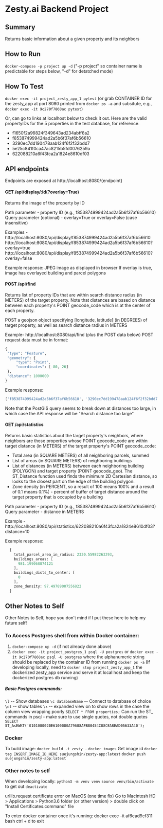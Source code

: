 # Zesty.ai Backend Project

## Summary
Returns basic information about a given property and its neighbors

## How to Run
`docker-compose -p project up -d` ("-p project" so container name is predictable for steps below, "-d" for detatched mode)


## How To Test
`docker exec -it project_zesty_app_1 pytest`
(or grab CONTAINER ID for the zesty_app at port 8080 printed from `docker ps -a` and subsitute, e.g., `docker exec -it 9c270f7860ac pytest`)

Or, can go to links at localhost below to check it out.
Here are the valid propertyIDs for the 5 properties in the test database, for reference:
- f1650f2a99824f349643ad234abff6a2
- f853874999424ad2a5b6f37af6b56610
- 3290ec7dd190478aab124f6f2f32bdd7
- 5e25c841f0ca47ac8215b5fd0076259a
- 622088210a6f43fca2a1824e8610df03


## API endpoints

Endpoints are exposed at http://localhost:8080/{endpoint}

  #### GET /api/display/:id(?overlay=True)

  Returns the image of the property by ID

  Path parameter - property ID (e.g., f853874999424ad2a5b6f37af6b56610)
  Query parameter (optional) - overlay=True or overlay=False (case insensitive)

  Examples -
  http://localhost:8080/api/display/f853874999424ad2a5b6f37af6b56610
  http://localhost:8080/api/display/f853874999424ad2a5b6f37af6b56610?overlay=true
  http://localhost:8080/api/display/f853874999424ad2a5b6f37af6b56610?overlay=false

  Example response:
  JPEG image as displayed in browser
  If overlay is true, image has overlayed building and parcel polygons


  #### POST /api/find

  Returns list of property IDs that are within search distance radius (in METERS) of the target property. Note that distances are based on distance between each property's POINT geocode_code which is at the center of each property.

  POST a geojson object specifying [longitude, latitude] (in DEGREES) of target property, as well as search distance radius in METERS

  Example- http://localhost:8080/api/find  (plus the POST data below)
  POST request data must be in format:
   ```python
  {
    "type": "Feature",
    "geometry": {
        "type": "Point",
        "coordinates": [-80, 26]
    },
    "distance": 1000000
  }
  ```

  Example response:
  ```python
  ['f853874999424ad2a5b6f37af6b56610', '3290ec7dd190478aab124f6f2f32bdd7', '622088210a6f43fca2a1824e8610df03']
  ```

  Note that the PostGIS query seems to break down at distances too large, in which case the API response will be "Search distance too large"

  #### GET /api/statistics

  Returns basic statistics about the target property's neighbors, where neighbors are those properties whose POINT geocode_code are within target distance (in METERS) of the target property's POINT geocode_code:
  - Total area (in SQUARE METERS) of all neighboring parcels, summed
  - List of areas (in SQUARE METERS) of neighboring buildings
  - List of distances (in METERS) between each neighboring building (POLYGON) and target property (POINT geocode_geo). The ST_Distance function used finds the minimum 2D Cartesian distance, so looks to the closest part on the edge of the building polygon.
  - Zone density (in PERCENT, so a result of 100 means 100% and a result of 0.1 means 0.1%) - percent of buffer of target distance around the target property that is occupied by a building

  Path parameter - property ID (e.g., f853874999424ad2a5b6f37af6b56610)
  Query parameter - distance in METERS

  Example -
  http://localhost:8080/api/statistics/622088210a6f43fca2a1824e8610df03?distance=10

  Example response:
```python
  {
    total_parcel_area_in_radius: 2330.55982263293,
    buildings_areas: [
      981.199068874121
    ],
    buildings_dists_to_center: [
      0
    ],
    zone_density: 97.49789007556822
  }
```


## Other Notes to Self

Other Notes to Self, hope you don't mind if I put these here to help my future self!

### To Access Postgres shell from within Docker container:
1. `docker-compose up -d` (if not already done above)
2. `docker exec -it project_postgres_1 psql -U postgres`
or `docker exec -it 9c270f7860ac psql -U postgres` where the alphanumeric string should be replaced by the container ID from running `docker ps -a`
(If developing locally, need to `docker stop project_zesty_app_1` the dockerized zesty_app service and serve it at local host and keep the dockerized postgres db running)

##### Basic Postgres commands:
`\l`  -- Show databases
`\c databaseName`  -- Connect to database of choice
`\dt` -- show tables
`\x` -- expanded view on to show rows in the case the column view wrapping poorly
`SELECT * FROM properties;`
Can run the ST_ commands in psql - make sure to use single quotes, not double quotes
`SELECT ST_AsEWKT('0101000020E6100000A79608AFB80454C08CEABEAD05633A40');`

### Docker
To build image:
`docker build -t zesty .`
`docker images` Get image id
`docker tag INSERT_IMAGE_ID_HERE suejungshin/zesty-app:latest`
`docker push suejungshin/zesty-app:latest`


### Other notes to self
When developing locally:
`python3 -m venv venv`
`source venv/bin/activate`
to get out `deactivate`

urllib.request certificate error on MacOS (one time fix)
Go to Macintosh HD > Applications > Python3.6 folder (or other version) > double click on "Install Certificates.command" file

To enter docker container once it's running:
docker exec -it af6cad9cf311 bash
ctrl + d to exit